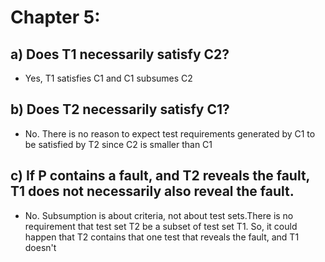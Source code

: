 # Chapter 5: 
## a) Does T1 necessarily satisfy C2?
* Yes, T1 satisfies C1 and C1 subsumes C2 
## b) Does T2 necessarily satisfy C1?
* No. There is no reason to expect test requirements generated by C1 to be satisfied by T2
since C2 is smaller than C1 
## c) If P contains a fault, and T2 reveals the fault, T1 does not necessarily also reveal the fault.
*  No. Subsumption is about criteria, not about test sets.There is no requirement that test set T2 
be a subset of test set T1. So, it could happen that T2 contains that one test that reveals the 
fault, and T1 doesn't 
